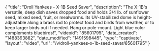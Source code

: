 {
    "title": "Droll Yankees - X-1B Seed Saver",
    "description": "The X-1B's versatile, deep dish saves dropped food and holds 3\/4 lb. of sunflower seed, mixed seed, fruit, or mealworms. Its UV-stabilized dome is height-adjustable along a brass rod to protect food and birds from weather, or to keep larger birds out if needed. Hang or pole-mount. Light blue color complements bluebirds!",
    "videoid": "85601795",
    "date_created": "1488393882",
    "date_modified": "1491598445",
    "type": "captivate",
    "layout": "video",
    "url": "\/v\/droll-yankees-x-1b-seed-saver\/85601795"
}